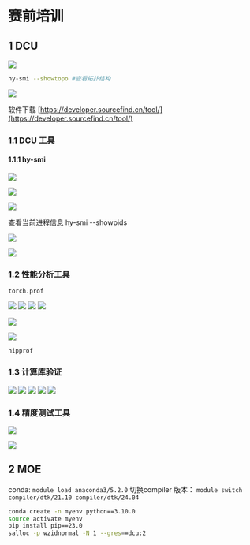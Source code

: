 # 赛前培训

## 1 DCU

![](assets/Pasted%20image%2020250912193243.png)


```bash
hy-smi --showtopo #查看拓扑结构
```

![](assets/Pasted%20image%2020250912193405.png)

软件下载 [https://developer.sourcefind.cn/tool/](https://developer.sourcefind.cn/tool/)

### 1.1 DCU 工具

#### 1.1.1 hy-smi

![](assets/Pasted%20image%2020250912193926.png)

![](assets/Pasted%20image%2020250912194021.png)

![](assets/Pasted%20image%2020250912194050.png)

查看当前进程信息 hy-smi --showpids

![](assets/Pasted%20image%2020250912194158.png)

![](assets/Pasted%20image%2020250912194327.png)

### 1.2 性能分析工具

`torch.prof`

![](assets/Pasted%20image%2020250912194503.png)
![](assets/Pasted%20image%2020250912194523.png)
![](assets/Pasted%20image%2020250912194558.png)
![](assets/Pasted%20image%2020250912194643.png)

![](assets/Pasted%20image%2020250912194750.png)

![](assets/Pasted%20image%2020250912195150.png)

`hipprof `

### 1.3 计算库验证

![](assets/Pasted%20image%2020250912202215.png)
![](assets/Pasted%20image%2020250912202226.png)
![](assets/Pasted%20image%2020250912202341.png)
![](assets/Pasted%20image%2020250912202416.png)
![](assets/Pasted%20image%2020250912202448.png)

### 1.4 精度测试工具

![](assets/Pasted%20image%2020250912202559.png)

![](assets/Pasted%20image%2020250912202609.png)

## 2 MOE

conda: `module load anaconda3/5.2.0`
切换compiler 版本： `module switch compiler/dtk/21.10 compiler/dtk/24.04`

```bash
conda create -n myenv python==3.10.0
source activate myenv
pip install pip==23.0
salloc -p wzidnormal -N 1 --gres==dcu:2
```